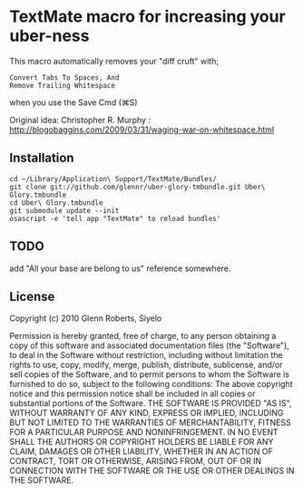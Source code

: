 # TextMate macro for increasing your uber-ness

This macro automatically removes your "diff cruft" with;

    Convert Tabs To Spaces, And
    Remove Trailing Whitespace

when you use the Save Cmd (⌘S)

Original idea: Christopher R. Murphy : http://blogobaggins.com/2009/03/31/waging-war-on-whitespace.html

## Installation

    cd ~/Library/Application\ Support/TextMate/Bundles/
    git clone git://github.com/glennr/uber-glory-tmbundle.git Uber\ Glory.tmbundle
    cd Uber\ Glory.tmbundle
    git submodule update --init
    osascript -e 'tell app "TextMate" to reload bundles'

## TODO

   add "All your base are belong to us" reference somewhere.

## License

Copyright (c) 2010 Glenn Roberts, Siyelo

Permission is hereby granted, free of charge, to any person obtaining
a copy of this software and associated documentation files (the
"Software"), to deal in the Software without restriction, including
without limitation the rights to use, copy, modify, merge, publish,
distribute, sublicense, and/or sell copies of the Software, and to
permit persons to whom the Software is furnished to do so, subject to
the following conditions:
The above copyright notice and this permission notice shall be
included in all copies or substantial portions of the Software.
THE SOFTWARE IS PROVIDED "AS IS", WITHOUT WARRANTY OF ANY KIND,
EXPRESS OR IMPLIED, INCLUDING BUT NOT LIMITED TO THE WARRANTIES OF
MERCHANTABILITY, FITNESS FOR A PARTICULAR PURPOSE AND
NONINFRINGEMENT. IN NO EVENT SHALL THE AUTHORS OR COPYRIGHT HOLDERS BE
LIABLE FOR ANY CLAIM, DAMAGES OR OTHER LIABILITY, WHETHER IN AN ACTION
OF CONTRACT, TORT OR OTHERWISE, ARISING FROM, OUT OF OR IN CONNECTION
WITH THE SOFTWARE OR THE USE OR OTHER DEALINGS IN THE SOFTWARE.

